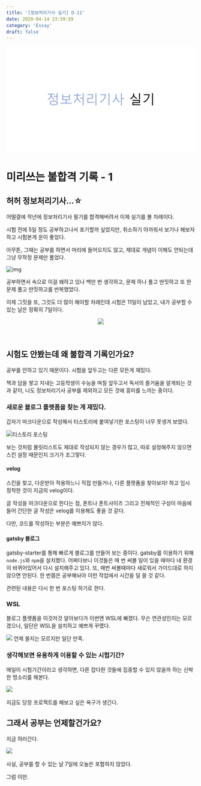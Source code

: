 ```yaml
---
title: '[정보처리기사 실기] D-11'
date: 2020-04-14 23:59:59
category: 'Essay'
draft: false
---
```


![img](./images/Thumbnail.png)

# 미리쓰는 불합격 기록 - 1

## 허허 정보처리기사...☆

어떨결에 작년에 정보처리기사 필기를 합격해버려서 이제 실기를 볼 차례이다.

시험 전에 5일 정도 공부하고나서 포기할까 싶었지만, 취소하기 아까워서 보기나 해보자 하고 시험본게 운이 좋았다.

아무튼, 그때는 공부를 하면서 머리에 들어오지도 않고, 제대로 개념이 이해도 안되는데 그냥 무작정 문제만 풀었다.

![img](https://jjalbot.com/media/2016/10/B1MRP8TUC/20160901_57c79af15166c.jpg)

공부하면서 속으로 이걸 왜하고 있나 백만 번 생각하고, 문제 하나 풀고 딴짓하고 또 한 문제 풀고 딴짓하고를 반복했었다.

이제 그짓을 또, 그것도 더 많이 해야할 차례인데 시험은 11일이 남았고, 내가 공부할 수 있는 날은 정확히 7일이다.

<p align="center"><img src="https://app.jjalbang.today/jjv1Nd.jpg"></p><br>

## 시험도 안봤는데 왜 불합격 기록인가요?

공부를 안하고 있기 때문이다.
시험을 앞두고는 다른 모든게 재밌다.

책과 담을 쌓고 지내는 고등학생이 수능을 며칠 앞두고서 독서의 즐거움을 알게되는 것과 같이, 나도 정보처리기사 공부를 제외하고 모든 것에 흥미를 느끼는 중이다.

### 새로운 블로그 플랫폼을 찾는 게 재밌다.

갑자기 마크다운으로 작성해서 티스토리에 붙여넣기한 포스팅이 너무 못생겨 보였다.

![티스토리 포스팅](https://images.velog.io/images/mulgyeol/post/292da8bb-3a8a-4470-81b6-5f5820618402/image.png)

보는 것처럼 불릿리스트도 제대로 작성되지 않는 경우가 많고, 따로 설정해주지 않으면 스킨 설정 때문인지 크기가 조그맣다.

#### velog

스킨을 찾고, 다운받아 적용하느니 직접 만들거나, 다른 플랫폼을 찾아보자! 하고 임시 정착한 것이 지금의 velog이다.

글 작성을 마크다운으로 한다는 점, 폰트나 폰트사이즈 그리고 전체적인 구성이 마음에 들어 간단한 글 작성은 velog를 이용해도 좋을 것 같다.

다만, 코드를 작성하는 부분은 예쁘지가 않다.

#### gatsby 블로그

gatsby-starter를 통해 빠르게 블로그를 만들어 보는 중이다.
gatsby를 이용하기 위해 `node.js`와 `npm`을 설치했다.
어쩌다보니 이것들은 매 번 써볼 일이 있을 때마다 내 환경이 바뀌어있어서 다시 설치해주고 있다.
또, 매번 써볼때마다 새로워서 가이드대로 하지 않으면 안된다.
한 번쯤은 공부해놔야 이런 작업에서 시간을 덜 쓸 것 같다.

관련된 내용은 다시 한 번 포스팅 하기로 한다.

### WSL

블로그 플랫폼을 이것저것 알아보다가 이번엔 WSL에 빠졌다.
무슨 연관성인지는 모르겠으나, 일단은 WSL을 설치하고 예쁘게 꾸몄다.

![](https://images.velog.io/images/mulgyeol/post/7e1166f4-0ad5-442a-a1a6-3f54957a7d75/image.png)
언제 쓸지는 모르지만 일단 만족.

### 생각해보면 유용하게 이용할 수 있는 시험기간?

매일이 시험기간이라고 생각하면, 다른 잡다한 것들에 집중할 수 있지 않을까 하는 신박한 멍소리를 해본다.

![](https://images.velog.io/images/mulgyeol/post/eb5e275c-13fb-42b8-8952-ff0687d458d9/image.png)

지금도 당장 프로젝트를 해보고 싶은 욕구가 생긴다.

## 그래서 공부는 언제할건가요?

지금 하러간다.

![](https://images.velog.io/images/mulgyeol/post/1739d673-ec5d-4779-8a86-39b631ea3247/image.png)

사실, 공부를 할 수 있는 날 7일에 오늘은 포함하지 않았다.

그럼 이만.
